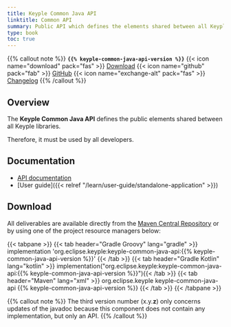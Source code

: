 ```yaml
---
title: Keyple Common Java API
linktitle: Common API
summary: Public API which defines the elements shared between all Keyple libraries.
type: book
toc: true
---
```


{{% callout note %}}
**`{{% keyple-common-java-api-version %}}`**
<span class="component-metadata">{{< icon name="download" pack="fas" >}} [Download](#download)</span>
<span class="component-metadata">{{< icon name="github" pack="fab" >}} [GitHub](https://github.com/eclipse/keyple-common-java-api/)</span>
<span class="component-metadata">{{< icon name="exchange-alt" pack="fas" >}} [Changelog](https://github.com/eclipse/keyple-common-java-api/blob/main/CHANGELOG.md)</span>
{{% /callout %}}

## Overview

The **Keyple Common Java API** defines the public elements shared between all Keyple libraries.

Therefore, it must be used by all developers.

## Documentation

* [API documentation](https://eclipse.github.io/keyple-common-java-api)
* [User guide]({{< relref "/learn/user-guide/standalone-application" >}})
 
## Download

All deliverables are available directly from the [Maven Central Repository](https://central.sonatype.dev/search?q=keyple-common-java-api) or by using one of the project resource managers below:

{{< tabpane >}}
{{< tab header="Gradle Groovy" lang="gradle" >}}
implementation 'org.eclipse.keyple:keyple-common-java-api:{{% keyple-common-java-api-version %}}'
{{< /tab >}}
{{< tab header="Gradle Kotlin" lang="kotlin" >}}
implementation("org.eclipse.keyple:keyple-common-java-api:{{% keyple-common-java-api-version %}}"){{< /tab >}}
{{< tab header="Maven" lang="xml" >}}
<dependency>
  <groupId>org.eclipse.keyple</groupId>
  <artifactId>keyple-common-java-api</artifactId>
  <version>{{% keyple-common-java-api-version %}}</version>
</dependency>
{{< /tab >}}
{{< /tabpane >}}

{{% callout note %}}
The third version number (x.y.**z**) only concerns updates of the javadoc because this component does not contain any implementation, but only an API.
{{% /callout %}}
